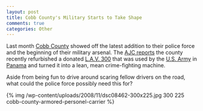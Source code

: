 ```yaml
--- 
layout: post
title: Cobb County's Military Starts to Take Shape
comments: true
categories: Other
---
```

Last month <a href="http://en.wikipedia.org/wiki/Cobb_County,_Georgia">Cobb County</a> showed off the latest addition to their police force and the beginning of their military arsenal.  The <a href="http://www.ajc.com/metro/content/metro/cobb/stories/2008/10/10/police_tank.html">AJC reports</a> the county recently refurbished a donated <a href="http://en.wikipedia.org/wiki/LAV-300">L.A.V. 300</a> that was used by the <a href="http://en.wikipedia.org/wiki/United_States_Army">U.S. Army</a> in <a href="http://en.wikipedia.org/wiki/Panama">Panama</a> and turned it into a lean, mean crime-fighting machine.

Aside from being fun to drive around scaring fellow drivers on the road, what could the police force possibly need this for?

{% img /wp-content/uploads/2008/11/dsc08462-300x225.jpg 300 225 cobb-county-armored-personel-carrier %} 
